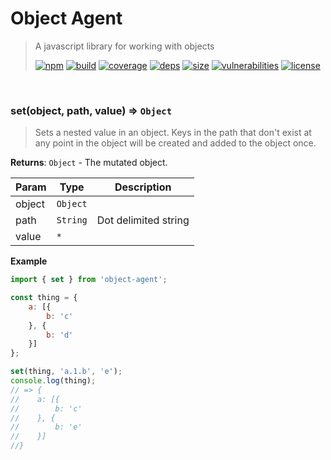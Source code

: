 # Object Agent

> A javascript library for working with objects
>
> [![npm][npm]][npm-url]
[![build][build]][build-url]
[![coverage][coverage]][coverage-url]
[![deps][deps]][deps-url]
[![size][size]][size-url]
[![vulnerabilities][vulnerabilities]][vulnerabilities-url]
[![license][license]][license-url]


<br><a name="set"></a>

### set(object, path, value) ⇒ <code>Object</code>
> Sets a nested value in an object. Keys in the path that don't exist at any point in the object will be created and added to the object once.

**Returns**: <code>Object</code> - The mutated object.  

| Param | Type | Description |
| --- | --- | --- |
| object | <code>Object</code> |  |
| path | <code>String</code> | Dot delimited string |
| value | <code>\*</code> |  |

**Example**  
``` javascriptimport { set } from 'object-agent';const thing = {    a: [{        b: 'c'    }, {        b: 'd'    }]};set(thing, 'a.1.b', 'e');console.log(thing);// => {//    a: [{//        b: 'c'//    }, {//        b: 'e'//    }]//}```

[npm]: https://img.shields.io/npm/v/object-agent.svg
[npm-url]: https://npmjs.com/package/object-agent
[build]: https://travis-ci.org/DarrenPaulWright/object-agent.svg?branch&#x3D;master
[build-url]: https://travis-ci.org/DarrenPaulWright/object-agent
[coverage]: https://coveralls.io/repos/github/DarrenPaulWright/object-agent/badge.svg?branch&#x3D;master
[coverage-url]: https://coveralls.io/github/DarrenPaulWright/object-agent?branch&#x3D;master
[deps]: https://david-dm.org/darrenpaulwright/object-agent.svg
[deps-url]: https://david-dm.org/darrenpaulwright/object-agent
[size]: https://packagephobia.now.sh/badge?p&#x3D;object-agent
[size-url]: https://packagephobia.now.sh/result?p&#x3D;object-agent
[vulnerabilities]: https://snyk.io/test/github/DarrenPaulWright/object-agent/badge.svg?targetFile&#x3D;package.json
[vulnerabilities-url]: https://snyk.io/test/github/DarrenPaulWright/object-agent?targetFile&#x3D;package.json
[license]: https://img.shields.io/github/license/DarrenPaulWright/object-agent.svg
[license-url]: https://npmjs.com/package/object-agent/LICENSE.md
